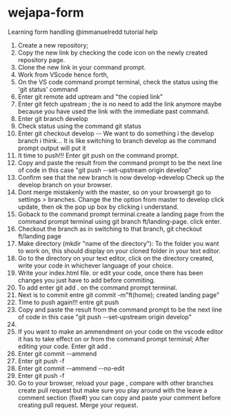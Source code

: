 # wejapa-form
Learning form handling 
@immanuelredd tutorial help
1) Create a new repository;
2) Copy the new link by checking the code icon on the newly created 
repository page.
3) Clone the new link in your command prompt.
4) Work from VScode hence forth,
5) On the VS code command prompt terminal, check the status using the
 'git status' command
6) Enter git remote add uptream and "the copied link"
7) Enter git fetch upstream ; the is no need to add the link anymore
   maybe because you have used the link with the immediate past 
   command.
8) Enter git branch develop
9) Check status using the command git status
10) Enter git checkout develop -- We want to do 
    something i the develop branch i think... It is like switching 
    to branch develop as the command prompt output will put it
11) It time to push!!! Enter git push on the command prompt.
12) Copy and paste the result from the command prompt to be the 
    next line of code in this case
    "git push --set-upstream origin develop"
13) Confirm see that the new branch is now develop->develop
    Check up the develop branch on your browser.
14) Dont merge mistakenly with the master, so on your browsergit go to settings >
    branches. Change the the option from master to develop
    click update, then ok the pop up box by clicking i  understand.
15) Goback to the command prompt terminal.create a landing page 
    from the command prompt terminal using git branch ft/landing-page.
    click enter. 
16) Checkout the branch as in switching to that branch, git checkout
    ft/landing page
17) Make directory (mkdir "name of the directory"): To the folder 
    you want to work on, this should 
    display on your cloned folder in your text editor.
18) Go to the directory on your text editor, click on the directory
    created, write your code in 
    whichever language of your choice.
19) Write your index.html file. or edit your code, once there has been 
    changes you just have to add before commiting.
20) To add enter git add . on the command prompt terminal.
21) Next is to commit entre git commit -m"ft(home); created landing page"
22) Time to push again!!! entre git push
23) Copy and paste the result from the command prompt to be the 
    next line of code in this case
    "git push --set-upstream origin develop"
24) 
25) If you want to make an ammendment on your code on the vscode editor
    it has to take effect on or from the command prompt terminal; After
    editing your code. Enter git add .
26) Enter git commit --ammend
27) Enter git push -f
28) Enter git commit --ammend --no-edit
29) Enter git push -f
30) Go to your browser, reload your page , compare with other branches
    create pull request but make sure you play around  with the 
    leave a comment section (fixe#) you can copy and paste your
    comment before creating pull request. Merge your request.
